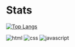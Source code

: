 
# Stats
[![Top Langs](https://github-readme-stats.vercel.app/api/top-langs/?username=evon27&show_icons=true&theme=radical)](https://github.com/evon27)

<img alt="html" src ="https://img.shields.io/badge/HTML-E34F26.svg?&style=for-the-badge&logo=HTML5&logoColor=white"/>
<img alt="css" src ="https://img.shields.io/badge/CSS-1572B6.svg?&style=for-the-badge&logo=CSS3&logoColor=white"/>
<img alt="javascript" src ="https://img.shields.io/badge/Javascirpt-F7DF1E.svg?&style=for-the-badge&logo=JavaScript&logoColor=white"/>
